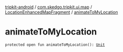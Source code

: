 [tripkit-android](../../index.md) / [com.skedgo.tripkit.ui.map](../index.md) / [LocationEnhancedMapFragment](index.md) / [animateToMyLocation](./animate-to-my-location.md)

# animateToMyLocation

`protected open fun animateToMyLocation(): `[`Unit`](https://kotlinlang.org/api/latest/jvm/stdlib/kotlin/-unit/index.html)